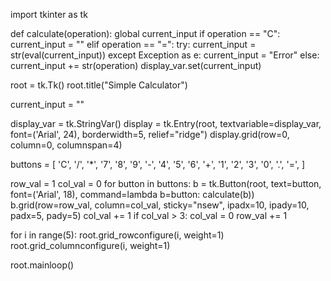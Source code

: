 import tkinter as tk


def calculate(operation):
    global current_input
    if operation == "C":
        current_input = ""
    elif operation == "=":
        try:
            current_input = str(eval(current_input))
        except Exception as e:
            current_input = "Error"
    else:
        current_input += str(operation)
    display_var.set(current_input)


root = tk.Tk()
root.title("Simple Calculator")


current_input = ""


display_var = tk.StringVar()
display = tk.Entry(root, textvariable=display_var, font=('Arial', 24), borderwidth=5, relief="ridge")
display.grid(row=0, column=0, columnspan=4)


buttons = [
    'C', '/', '*', '7',
    '8', '9', '-', '4',
    '5', '6', '+', '1',
    '2', '3', '0', '.',
    '=',
]

row_val = 1
col_val = 0
for button in buttons:
    b = tk.Button(root, text=button, font=('Arial', 18), command=lambda b=button: calculate(b))
    b.grid(row=row_val, column=col_val, sticky="nsew", ipadx=10, ipady=10, padx=5, pady=5)
    col_val += 1
    if col_val > 3:
        col_val = 0
        row_val += 1


for i in range(5):
    root.grid_rowconfigure(i, weight=1)
    root.grid_columnconfigure(i, weight=1)


root.mainloop()
